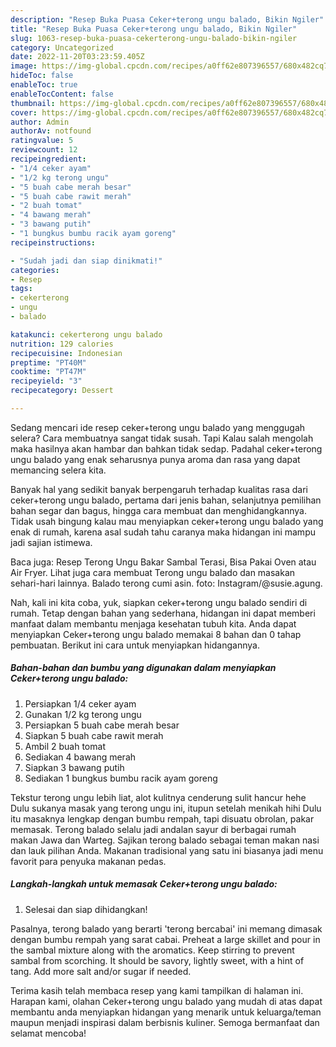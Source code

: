 ```yaml
---
description: "Resep Buka Puasa Ceker+terong ungu balado, Bikin Ngiler"
title: "Resep Buka Puasa Ceker+terong ungu balado, Bikin Ngiler"
slug: 1063-resep-buka-puasa-cekerterong-ungu-balado-bikin-ngiler
category: Uncategorized
date: 2022-11-20T03:23:59.405Z
image: https://img-global.cpcdn.com/recipes/a0ff62e807396557/680x482cq70/cekerterong-ungu-balado-foto-resep-utama.jpg
hideToc: false
enableToc: true
enableTocContent: false
thumbnail: https://img-global.cpcdn.com/recipes/a0ff62e807396557/680x482cq70/cekerterong-ungu-balado-foto-resep-utama.jpg
cover: https://img-global.cpcdn.com/recipes/a0ff62e807396557/680x482cq70/cekerterong-ungu-balado-foto-resep-utama.jpg
author: Admin
authorAv: notfound
ratingvalue: 5
reviewcount: 12
recipeingredient:
- "1/4 ceker ayam"
- "1/2 kg terong ungu"
- "5 buah cabe merah besar"
- "5 buah cabe rawit merah"
- "2 buah tomat"
- "4 bawang merah"
- "3 bawang putih"
- "1 bungkus bumbu racik ayam goreng"
recipeinstructions:

- "Sudah jadi dan siap dinikmati!"
categories:
- Resep
tags:
- cekerterong
- ungu
- balado

katakunci: cekerterong ungu balado 
nutrition: 129 calories
recipecuisine: Indonesian
preptime: "PT40M"
cooktime: "PT47M"
recipeyield: "3"
recipecategory: Dessert

---
```



Sedang mencari ide resep ceker+terong ungu balado yang menggugah selera? Cara membuatnya sangat tidak susah. Tapi Kalau salah mengolah maka hasilnya akan hambar dan bahkan tidak sedap. Padahal ceker+terong ungu balado yang enak seharusnya punya aroma dan rasa yang dapat memancing selera kita.


Banyak hal yang sedikit banyak berpengaruh terhadap kualitas rasa dari ceker+terong ungu balado, pertama dari jenis bahan, selanjutnya pemilihan bahan segar dan bagus, hingga cara membuat dan menghidangkannya. Tidak usah bingung kalau mau menyiapkan ceker+terong ungu balado yang enak di rumah, karena asal sudah tahu caranya maka hidangan ini mampu jadi sajian istimewa.

Baca juga: Resep Terong Ungu Bakar Sambal Terasi, Bisa Pakai Oven atau Air Fryer. Lihat juga cara membuat Terong ungu balado dan masakan sehari-hari lainnya. Balado terong cumi asin. foto: Instagram/@susie.agung.


Nah, kali ini kita coba, yuk, siapkan ceker+terong ungu balado sendiri di rumah. Tetap dengan bahan yang sederhana, hidangan ini dapat memberi manfaat dalam membantu menjaga kesehatan tubuh kita. Anda dapat menyiapkan Ceker+terong ungu balado memakai 8 bahan dan 0 tahap pembuatan. Berikut ini cara untuk menyiapkan hidangannya.

<!--inarticleads1-->

##### Bahan-bahan dan bumbu yang digunakan dalam menyiapkan Ceker+terong ungu balado:

1. Persiapkan 1/4 ceker ayam
1. Gunakan 1/2 kg terong ungu
1. Persiapkan 5 buah cabe merah besar
1. Siapkan 5 buah cabe rawit merah
1. Ambil 2 buah tomat
1. Sediakan 4 bawang merah
1. Siapkan 3 bawang putih
1. Sediakan 1 bungkus bumbu racik ayam goreng


Tekstur terong ungu lebih liat, alot kulitnya cenderung sulit hancur hehe Dulu sukanya masak yang terong ungu ini, itupun setelah menikah hihi Dulu itu masaknya lengkap dengan bumbu rempah, tapi disuatu obrolan, pakar memasak. Terong balado selalu jadi andalan sayur di berbagai rumah makan Jawa dan Warteg. Sajikan terong balado sebagai teman makan nasi dan lauk pilihan Anda. Makanan tradisional yang satu ini biasanya jadi menu favorit para penyuka makanan pedas. 

<!--inarticleads2-->

##### Langkah-langkah untuk memasak Ceker+terong ungu balado:


1. Selesai dan siap dihidangkan!

Pasalnya, terong balado yang berarti &#39;terong bercabai&#39; ini memang dimasak dengan bumbu rempah yang sarat cabai. Preheat a large skillet and pour in the sambal mixture along with the aromatics. Keep stirring to prevent sambal from scorching. It should be savory, lightly sweet, with a hint of tang. Add more salt and/or sugar if needed. 

Terima kasih telah membaca resep yang kami tampilkan di halaman ini. Harapan kami, olahan Ceker+terong ungu balado yang mudah di atas dapat membantu anda menyiapkan hidangan yang menarik untuk keluarga/teman maupun menjadi inspirasi dalam berbisnis kuliner. Semoga bermanfaat dan selamat mencoba!
